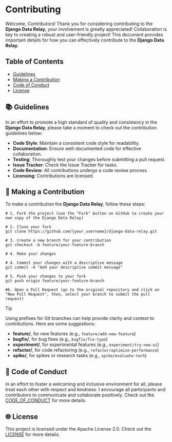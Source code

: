 # Contributing

Welcome, Contributors! Thank you for considering contributing to the **Django Data Relay**, your involvement is greatly appreciated! Collaboration is key to creating a robust and user-friendly project! This document provides important details for how you can effectively contribute to the **Django Data Relay**.

## Table of Contents
- [Guidelines](#-guidelines)
- [Making a Contribution](#-making-a-contribution)
- [Code of Conduct](#-code-of-conduct)
- [License](#-license)

## 📚 Guidelines

In an effort to promote a high standard of quality and consistency in the **Django Data Relay**, please take a moment to check out the contribution guidelines below:

- **Code Style**: Maintain a consistent code style for readability.
- **Documentation**: Ensure well-documented code for effective collaboration.
- **Testing**: Thoroughly test your changes before submitting a pull request.
- **Issue Tracker**: Check the Issue Tracker for tasks.
- **Code Review**: All contributions undergo a code review process.
- **Licensing**: Contributions are licensed.

## 🤝 Making a Contribution

To make a contribution the **Django Data Relay**, follow these steps:

```shell
# 1. Fork the project (use the "Fork" button on GitHub to create your own copy of the Django Data Relay)

# 2. Clone your fork
git clone https://github.com/{your_username}/django-data-relay.git

# 3. Create a new branch for your contribution
git checkout -b feature/your-feature-branch

# 4. Make your changes

# 4. Commit your changes with a descriptive message
git commit -m "Add your descriptive commit message"

# 5. Push your changes to your fork
git push origin feature/your-feature-branch

#6. Open a Pull Request (go to the original repository and click on "New Pull Request", then, select your branch to submit the pull request)
```

> [!TIP]
> Using prefixes for Git branches can help provide clarity and context to contributions. Here are some suggestions:
> - **feature/**, for new features (e.g., `feature/add-new-feature`)
> - **bugfix/**, for bug fixes (e.g., `bugfix/fix-typo`)
> - **experiment/**, for experimental features (e.g., `experiment/try-new-ui`)
> - **refactor/**, for code refactoring (e.g., `refactor/optimize-performance`)
> - **spike/**, for spikes or research tasks (e.g., `spike/evaluate-tech`)

## 👾 Code of Conduct

In an effort to foster a welcoming and inclusive environment for all, please treat each other with respect and kindness. I encourage all participants and contributors to communicate and collaborate positively. Check out the [CODE_OF_CONDUCT](https://github.com/jorgeareyesjr/django-data-relay/blob/main/CODE_OF_CONDUCT.md) for more details.

## 🌐 License

This project is licensed under the Apache License 2.0. Check out the [LICENSE](https://github.com/jorgeareyesjr/django-data-relay/blob/main/LICENSE.md) for more details.
